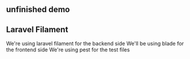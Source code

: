 ## unfinished demo

## Laravel Filament
We're using laravel filament for the backend side
We'll be using blade for the frontend side
We're using pest for the test files

